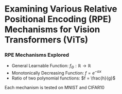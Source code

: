 # Examining Various Relative Positional Encoding (RPE) Mechanisms for Vision Transformers (ViTs)

### RPE Mechanisms Explored
- General Learnable Function: $f_\Theta : \mathbb{R} \rightarrow \mathbb{R}$
- Monotonically Decreasing Function: $f = e^{-\alpha x}$
- Ratio of two polynomial functions: $f = \frac{h}{g}$

Each mechanism is tested on MNIST and CIFAR10